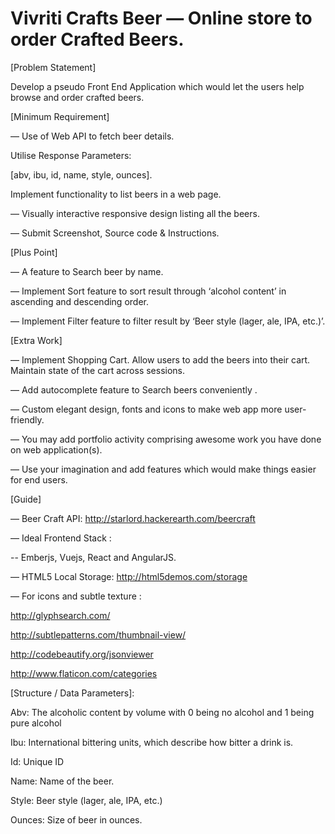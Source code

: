 # Vivriti Crafts Beer — Online store to order Crafted Beers.
[Problem Statement]

Develop a pseudo Front End Application which would let the users help browse and order crafted beers.

 

[Minimum Requirement]

— Use of Web API to fetch beer details.

Utilise Response Parameters:

[abv, ibu, id, name, style, ounces].

Implement functionality to list beers in a web page.

— Visually interactive responsive design listing all the beers.

— Submit Screenshot, Source code & Instructions.

 

[Plus Point]

— A feature to Search beer by name.

— Implement  Sort feature to sort result through ‘alcohol content’ in ascending and descending order.

— Implement Filter feature to filter result by ‘Beer style (lager, ale, IPA, etc.)’.


[Extra Work]

— Implement Shopping Cart. Allow users to add the beers into their cart. Maintain state of the cart across sessions.

— Add autocomplete feature to Search beers conveniently .

— Custom elegant design, fonts and icons to make web app more user-friendly.

— You may add portfolio activity comprising awesome work you have done on web application(s).

— Use your imagination and add features which would make things easier for end users.

 

[Guide]

— Beer Craft API: http://starlord.hackerearth.com/beercraft

— Ideal Frontend Stack :

-- Emberjs, Vuejs, React and AngularJS.

 

— HTML5 Local Storage: http://html5demos.com/storage

 

— For icons and subtle texture :

 

http://glyphsearch.com/

 

http://subtlepatterns.com/thumbnail-view/

 

http://codebeautify.org/jsonviewer

 

http://www.flaticon.com/categories


[Structure / Data Parameters]:

Abv:  The alcoholic content by volume with 0 being no alcohol and 1 being pure alcohol

Ibu: International bittering units, which describe how bitter a drink is.

Id: Unique ID

Name: Name of the beer.

Style: Beer style (lager, ale, IPA, etc.)

Ounces: Size of beer in ounces.